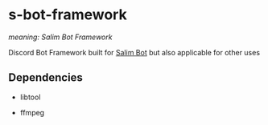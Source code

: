 # s-bot-framework

_meaning: Salim Bot Framework_

Discord Bot Framework built for [Salim Bot](https://github.com/leomotors/salim-bot) but also applicable for other uses

## Dependencies

- libtool

- ffmpeg
